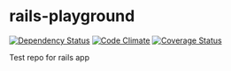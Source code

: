 rails-playground
================

[![Dependency Status](https://gemnasium.com/badges/github.com/AlexeyDemidov/rails-playground.svg)](https://gemnasium.com/github.com/AlexeyDemidov/rails-playground)
[![Code Climate](https://codeclimate.com/github/AlexeyDemidov/rails-playground.png)](https://codeclimate.com/github/AlexeyDemidov/rails-playground)
[![Coverage Status](http://img.shields.io/coveralls/AlexeyDemidov/rails-playground.svg)](https://coveralls.io/r/AlexeyDemidov/rails-playground)


Test repo for rails app
